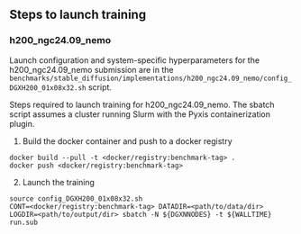 ## Steps to launch training

### h200_ngc24.09_nemo

Launch configuration and system-specific hyperparameters for the
h200_ngc24.09_nemo submission are in the
`benchmarks/stable_diffusion/implementations/h200_ngc24.09_nemo/config_DGXH200_01x08x32.sh` script.

Steps required to launch training for h200_ngc24.09_nemo.  The sbatch
script assumes a cluster running Slurm with the Pyxis containerization plugin.

1. Build the docker container and push to a docker registry

```
docker build --pull -t <docker/registry:benchmark-tag> .
docker push <docker/registry:benchmark-tag>
```

2. Launch the training
```
source config_DGXH200_01x08x32.sh
CONT=<docker/registry:benchmark-tag> DATADIR=<path/to/data/dir> LOGDIR=<path/to/output/dir> sbatch -N ${DGXNNODES} -t ${WALLTIME} run.sub
```

